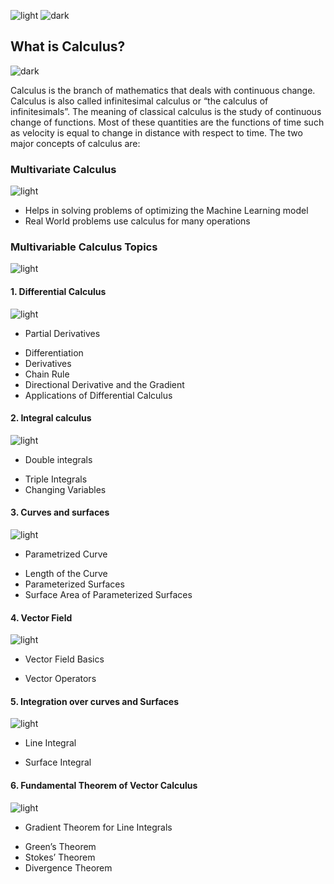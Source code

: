 ![light](https://user-images.githubusercontent.com/12748752/132402912-1a2a215e-de2f-4536-b28e-e75197136af9.png)
![dark](https://user-images.githubusercontent.com/12748752/132402918-976c6cc7-cc94-4267-9513-b3937504eb63.png)

## What is Calculus?
![dark](https://user-images.githubusercontent.com/12748752/132402918-976c6cc7-cc94-4267-9513-b3937504eb63.png)

Calculus is the branch of mathematics that deals with continuous change. Calculus is also called infinitesimal calculus or “the calculus of infinitesimals”. The meaning of classical calculus is the study of continuous change of functions. Most of these quantities are the functions of time such as velocity is equal to change in distance with respect to time. The two major concepts of calculus are: 


### Multivariate Calculus
![light](https://user-images.githubusercontent.com/12748752/132402912-1a2a215e-de2f-4536-b28e-e75197136af9.png)

* Helps in solving problems of optimizing the Machine Learning model
* Real World problems use calculus for many operations

### Multivariable Calculus Topics
![light](https://user-images.githubusercontent.com/12748752/132402912-1a2a215e-de2f-4536-b28e-e75197136af9.png)
#### 1. Differential Calculus	
![light](https://user-images.githubusercontent.com/12748752/132402912-1a2a215e-de2f-4536-b28e-e75197136af9.png)
* Partial Derivatives
- Differentiation
- Derivatives
- Chain Rule
- Directional Derivative and the Gradient
- Applications of Differential Calculus
#### 2. Integral calculus	
![light](https://user-images.githubusercontent.com/12748752/132402912-1a2a215e-de2f-4536-b28e-e75197136af9.png)
* Double integrals
- Triple Integrals
- Changing Variables
#### 3. Curves and surfaces	
![light](https://user-images.githubusercontent.com/12748752/132402912-1a2a215e-de2f-4536-b28e-e75197136af9.png)
* Parametrized Curve
- Length of the Curve
- Parameterized Surfaces
- Surface Area of Parameterized Surfaces
#### 4. Vector Field
![light](https://user-images.githubusercontent.com/12748752/132402912-1a2a215e-de2f-4536-b28e-e75197136af9.png)
* Vector Field Basics
- Vector Operators
#### 5. Integration over curves and Surfaces
![light](https://user-images.githubusercontent.com/12748752/132402912-1a2a215e-de2f-4536-b28e-e75197136af9.png)
* Line Integral
- Surface Integral
#### 6. Fundamental Theorem of Vector Calculus
![light](https://user-images.githubusercontent.com/12748752/132402912-1a2a215e-de2f-4536-b28e-e75197136af9.png)
* Gradient Theorem for Line Integrals
- Green’s Theorem
- Stokes’ Theorem
- Divergence Theorem



